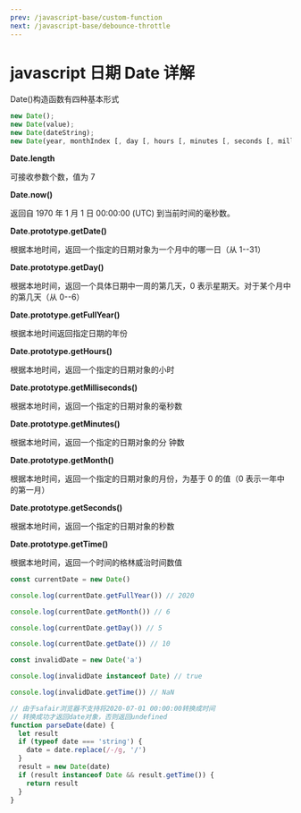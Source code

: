 ```yaml
---
prev: /javascript-base/custom-function
next: /javascript-base/debounce-throttle
---
```


# javascript 日期 Date 详解

Date()构造函数有四种基本形式

```js
new Date();
new Date(value);
new Date(dateString);
new Date(year, monthIndex [, day [, hours [, minutes [, seconds [, milliseconds]]]]]);

```

**Date.length**

可接收参数个数，值为 7

**Date.now()**

返回自 1970 年 1 月 1 日 00:00:00 (UTC) 到当前时间的毫秒数。

**Date.prototype.getDate()**

根据本地时间，返回一个指定的日期对象为一个月中的哪一日（从 1--31）

**Date.prototype.getDay()**

根据本地时间，返回一个具体日期中一周的第几天，0 表示星期天。对于某个月中的第几天（从 0--6）

**Date.prototype.getFullYear()**

根据本地时间返回指定日期的年份

**Date.prototype.getHours()**

根据本地时间，返回一个指定的日期对象的小时

**Date.prototype.getMilliseconds()**

根据本地时间，返回一个指定的日期对象的毫秒数

**Date.prototype.getMinutes()**

根据本地时间，返回一个指定的日期对象的分
钟数

**Date.prototype.getMonth()**

根据本地时间，返回一个指定的日期对象的月份，为基于 0 的值（0 表示一年中的第一月）

**Date.prototype.getSeconds()**

根据本地时间，返回一个指定的日期对象的秒数

**Date.prototype.getTime()**

根据本地时间，返回一个时间的格林威治时间数值

```js
const currentDate = new Date()

console.log(currentDate.getFullYear()) // 2020

console.log(currentDate.getMonth()) // 6

console.log(currentDate.getDay()) // 5

console.log(currentDate.getDate()) // 10

const invalidDate = new Date('a')

console.log(invalidDate instanceof Date) // true

console.log(invalidDate.getTime()) // NaN

// 由于safair浏览器不支持将2020-07-01 00:00:00转换成时间
// 转换成功才返回date对象，否则返回undefined
function parseDate(date) {
  let result
  if (typeof date === 'string') {
    date = date.replace(/-/g, '/')
  }
  result = new Date(date)
  if (result instanceof Date && result.getTime()) {
    return result
  }
}
```
